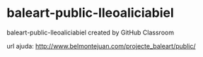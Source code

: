 # baleart-public-lleoaliciabiel
baleart-public-lleoaliciabiel created by GitHub Classroom

url ajuda: http://www.belmontejuan.com/projecte_baleart/public/
